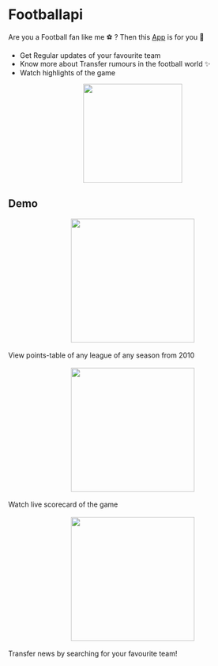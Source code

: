 # Footballapi
Are you a Football fan like me ⚽ ? Then this [App](https://sadeedpv.github.io/Footballapi) is for you 🚀

- Get Regular updates of your favourite team
- Know more about Transfer rumours in the football world ✨
- Watch highlights of the game

<div style='display:grid; place-items:center'><img src='https://previews.123rf.com/images/wannen19/wannen191809/wannen19180900002/108328455-football-logo-designs.jpg' width=200/></div>

## Demo
<div style='display:grid; place-items:center'><img src='https://cdn.bleacherreport.net/cms/media/image/2b/81/67/51/538a/4cc0/80b4/b9e7196cdd54/Screenshot_2020-02-18_at_08.04.55.png' width=250/></div>
<br />
View points-table of any league of any season from 2010
<br /><br />

<div style='display:grid; place-items:center'><img src='https://i.inews.co.uk/content/uploads/2022/03/SEI_92957794-1-640x360.jpg' width=250/></div>
<br />
Watch live scorecard of the game
<br /><br />

<div style='display:grid; place-items:center'><img src='https://i2-prod.football.london/tottenham-hotspur-fc/news/article23669886.ece/ALTERNATES/s1200c/0_GettyImages-1390539425.jpg' width=250/></div>
<br />
Transfer news by searching for your favourite team!
